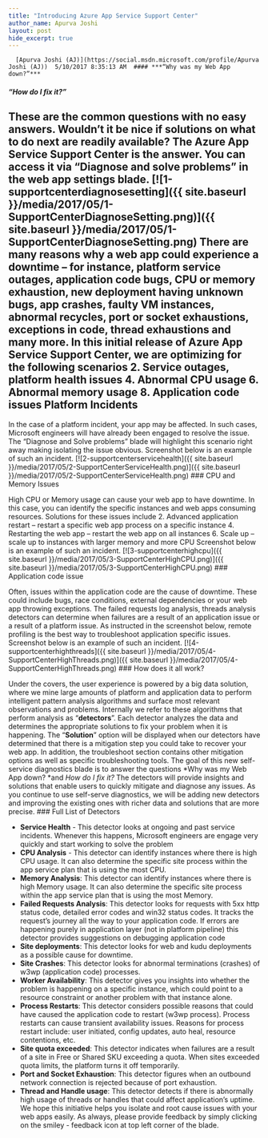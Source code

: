 ```yaml
---
title: "Introducing Azure App Service Support Center"
author_name: Apurva Joshi 
layout: post
hide_excerpt: true
---
```

      [Apurva Joshi (AJ)](https://social.msdn.microsoft.com/profile/Apurva Joshi (AJ))  5/10/2017 8:35:13 AM  #### ***“Why was my Web App down?”***

 #### ***“How do I fix it?”***

 These are the common questions with no easy answers. Wouldn’t it be nice if solutions on what to do next are readily available? The Azure App Service Support Center is the answer. You can access it via “**Diagnose and solve problems**” in the web app settings blade. [![1-supportcenterdiagnosesetting]({{ site.baseurl }}/media/2017/05/1-SupportCenterDiagnoseSetting.png)]({{ site.baseurl }}/media/2017/05/1-SupportCenterDiagnoseSetting.png) There are many reasons why a web app could experience a downtime – for instance, platform service outages, application code bugs, CPU or memory exhaustion, new deployment having unknown bugs, app crashes, faulty VM instances, abnormal recycles, port or socket exhaustions, exceptions in code, thread exhaustions and many more. In this initial release of Azure App Service Support Center, we are optimizing for the following scenarios  2. Service outages, platform health issues
 4. Abnormal CPU usage
 6. Abnormal memory usage
 8. Application code issues
  Platform Incidents
------------------

 In the case of a platform incident, your app may be affected. In such cases, Microsoft engineers will have already been engaged to resolve the issue. The “Diagnose and Solve problems” blade will highlight this scenario right away making isolating the issue obvious. Screenshot below is an example of such an incident. [![2-supportcenterservicehealth]({{ site.baseurl }}/media/2017/05/2-SupportCenterServiceHealth.png)]({{ site.baseurl }}/media/2017/05/2-SupportCenterServiceHealth.png) ### CPU and Memory Issues

 High CPU or Memory usage can cause your web app to have downtime. In this case, you can identify the specific instances and web apps consuming resources. Solutions for these issues include  2. Advanced application restart – restart a specific web app process on a specific instance
 4. Restarting the web app – restart the web app on all instances
 6. Scale up – scale up to instances with larger memory and more CPU
  Screenshot below is an example of such an incident. [![3-supportcenterhighcpu]({{ site.baseurl }}/media/2017/05/3-SupportCenterHighCPU.png)]({{ site.baseurl }}/media/2017/05/3-SupportCenterHighCPU.png) ### Application code issue

 Often, issues within the application code are the cause of downtime. These could include bugs, race conditions, external dependencies or your web app throwing exceptions. The failed requests log analysis, threads analysis detectors can determine when failures are a result of an application issue or a result of a platform issue. As instructed in the screenshot below, remote profiling is the best way to troubleshoot application specific issues. Screenshot below is an example of such an incident. [![4-supportcenterhighthreads]({{ site.baseurl }}/media/2017/05/4-SupportCenterHighThreads.png)]({{ site.baseurl }}/media/2017/05/4-SupportCenterHighThreads.png)   ### How does it all work?

 Under the covers, the user experience is powered by a big data solution, where we mine large amounts of platform and application data to perform intelligent pattern analysis algorithms and surface most relevant observations and problems. Internally we refer to these algorithms that perform analysis as “**detectors**”. Each detector analyzes the data and determines the appropriate solutions to fix your problem when it is happening. The “**Solution**” option will be displayed when our detectors have determined that there is a mitigation step you could take to recover your web app. In addition, the troubleshoot section contains other mitigation options as well as specific troubleshooting tools. The goal of this new self-service diagnostics blade is to answer the questions *Why was my Web App down? *and *How do I fix it?* The detectors will provide insights and solutions that enable users to quickly mitigate and diagnose any issues. As you continue to use self-serve diagnostics, we will be adding new detectors and improving the existing ones with richer data and solutions that are more precise. ### Full List of Detectors

  - **Service Health** - This detector looks at ongoing and past service incidents. Whenever this happens, Microsoft engineers are engage very quickly and start working to solve the problem
 - **CPU Analysis** - This detector can identify instances where there is high CPU usage. It can also determine the specific site process within the app service plan that is using the most CPU.
 - **Memory Analysis**: This detector can identify instances where there is high Memory usage. It can also determine the specific site process within the app service plan that is using the most Memory.
 - **Failed Requests Analysis**: This detector looks for requests with 5xx http status code, detailed error codes and win32 status codes. It tracks the request’s journey all the way to your application code. If errors are happening purely in application layer (not in platform pipeline) this detector provides suggestions on debugging application code
 - **Site deployments**: This detector looks for web and kudu deployments as a possible cause for downtime.
 - **Site Crashes**: This detector looks for abnormal terminations (crashes) of w3wp (application code) processes.
 - **Worker Availability**: This detector gives you insights into whether the problem is happening on a specific instance, which could point to a resource constraint or another problem with that instance alone.
 - **Process Restarts**: This detector considers possible reasons that could have caused the application code to restart (w3wp process). Process restarts can cause transient availability issues. Reasons for process restart include: user initiated, config updates, auto heal, resource contentions, etc.
 - **Site quota exceeded**: This detector indicates when failures are a result of a site in Free or Shared SKU exceeding a quota. When sites exceeded quota limits, the platform turns it off temporarily.
 - **Port and Socket Exhaustion**: This detector figures when an outbound network connection is rejected because of port exhaustion.
 - **Thread and Handle usage**: This detector detects if there is abnormally high usage of threads or handles that could affect application’s uptime.
  We hope this initiative helps you isolate and root cause issues with your web apps easily. As always, please provide feedback by simply clicking on the smiley - feedback icon at top left corner of the blade.     
